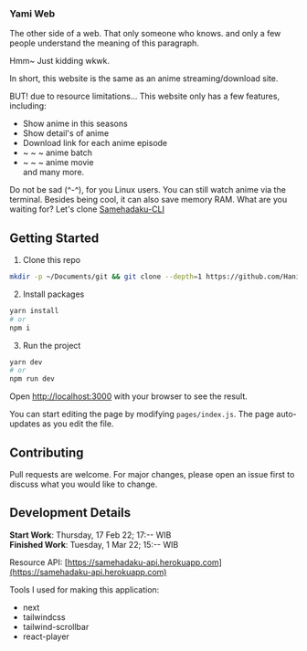 ### Yami Web

The other side of a web. That only someone who knows. and only a few people understand the meaning of this paragraph.

Hmm~ Just kidding wkwk.

In short, this website is the same as an anime streaming/download site.

BUT! due to resource limitations... This website only has a few features, including:

- Show anime in this seasons
- Show detail's of anime
- Download link for each anime episode
- ~ ~ ~ anime batch
- ~ ~ ~ anime movie<br>
  and many more.

Do not be sad (^-^), for you Linux users. You can still watch anime via the terminal. Besides being cool, it can also save memory RAM. What are you waiting for? Let's clone [Samehadaku-CLI](https://github.com/Hanivan/Samehadaku-CLI)

## Getting Started

1. Clone this repo

```bash
mkdir -p ~/Documents/git && git clone --depth=1 https://github.com/Hanivan/yamiweb.git ~/Documents/git/yamiweb && cd ~/Documents/git/yamiweb
```

2. Install packages

```bash
yarn install
# or
npm i
```

3. Run the project

```bash
yarn dev
# or
npm run dev
```

Open [http://localhost:3000](http://localhost:3000) with your browser to see the result.

You can start editing the page by modifying `pages/index.js`. The page auto-updates as you edit the file.

## Contributing

Pull requests are welcome. For major changes, please open an issue first to discuss what you would like to change.

## Development Details

**Start Work**: Thursday, 17 Feb 22; 17:-- WIB<br>
**Finished Work**: Tuesday, 1 Mar 22; 15:-- WIB

Resource API: [https://samehadaku-api.herokuapp.com](https://samehadaku-api.herokuapp.com)

Tools I used for making this application:

- next
- tailwindcss
- tailwind-scrollbar
- react-player
